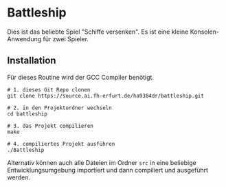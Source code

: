 # Battleship

Dies ist das beliebte Spiel "Schiffe versenken". Es ist eine kleine Konsolen-Anwendung für zwei Spieler.

## Installation

Für dieses Routine wird der GCC Compiler benötigt.

```shell
# 1. dieses Git Repo clonen
git clone https://source.ai.fh-erfurt.de/ha9384dr/battleship.git

# 2. in den Projektordner wechseln
cd battleship

# 3. das Projekt compilieren
make

# 4. compiliertes Projekt ausführen
./Battleship
```

Alternativ können auch alle Dateien im Ordner `src` in eine beliebige Entwicklungsumgebung importiert und dann compiliert und ausgeführt werden.